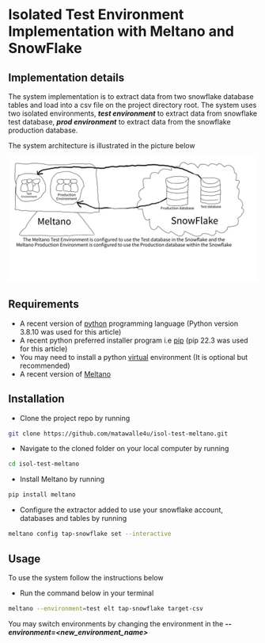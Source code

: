 # Isolated Test Environment Implementation with Meltano and SnowFlake

## Implementation details

The system implementation is to extract data from two snowflake database tables and load into a csv file on the project directory root.
The system uses two isolated environments, **_test environment_** to extract data from snowflake test database, **_prod environment_** to extract data from the snowflake production database.

The system architecture is illustrated in the picture below

![System Architecture](https://github.com/matawalle4u/isol-test-meltano/blob/main/System%20Architecture.png)

## Requirements

- A recent version of [python](https://python.org) programming language (Python version 3.8.10 was used for this article)
- A recent python preferred installer program i.e [pip](https://pip.pypa.io/en/stable/installation/) (pip 22.3 was used for this article)
- You may need to install a python [virtual](https://docs.python.org/3/library/venv.html) environment (It is optional but recommended)
- A recent version of [Meltano](https://docs.meltano.com/getting-started/installation) 


## Installation

- Clone the project repo by running

```bash
git clone https://github.com/matawalle4u/isol-test-meltano.git
```

- Navigate to the cloned folder on your local computer by running

```bash
cd isol-test-meltano
```

- Install Meltano by running

```bash
pip install meltano
```

- Configure the extractor added to use your snowflake account, databases and tables by running

```bash
meltano config tap-snowflake set --interactive
```


## Usage

To use the system follow the instructions below
- Run the command below in your terminal

```bash
meltano --environment=test elt tap-snowflake target-csv
```
You may switch environments by changing the environment in the **_--environment=<new_environment_name>_**


[def]: https://i.imgur.com/uI0hX61.png